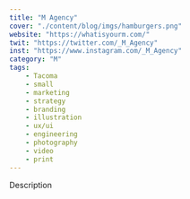 ```yaml
---
title: "M Agency"
cover: "./content/blog/imgs/hamburgers.png"
website: "https://whatisyourm.com/"
twit: "https://twitter.com/_M_Agency"
inst: "https://www.instagram.com/_M_Agency"
category: "M"
tags:
    - Tacoma
    - small
    - marketing
    - strategy
    - branding
    - illustration
    - ux/ui
    - engineering
    - photography
    - video
    - print
---
```


Description

